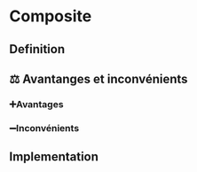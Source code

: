 # Composite
## Definition

## ⚖️ Avantanges et inconvénients
### ➕Avantages

### ➖Inconvénients

## Implementation
